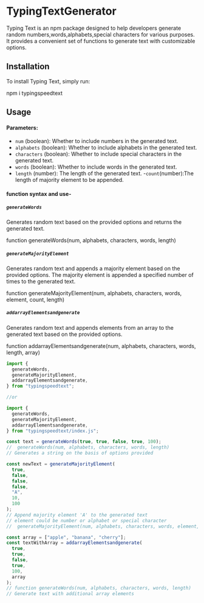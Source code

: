 # TypingTextGenerator

Typing Text is an npm package designed to help developers generate random numbers,words,alphabets,special characters for various purposes. It provides a convenient set of functions to generate text with customizable options.

## Installation

To install Typing Text, simply run:

npm i typingspeedtext

## Usage

#### Parameters:

- `num` (boolean): Whether to include numbers in the generated text.
- `alphabets` (boolean): Whether to include alphabets in the generated text.
- `characters` (boolean): Whether to include special characters in the generated text.
- `words` (boolean): Whether to include words in the generated text.
- `length` (number): The length of the generated text. 
-`count`(number):The length of majority element to be appended.

#### function syntax and use-

##### `generateWords`

Generates random text based on the provided options and returns the generated text.

function generateWords(num, alphabets, characters, words, length)

##### `generateMajorityElement`

Generates random text and appends a majority element based on the provided options. The majority element is appended a specified number of times to the generated text.

function generateMajorityElement(num, alphabets, characters, words, element, count, length)

##### `addarrayElementsandgenerate`

Generates random text and appends elements from an array to the generated text based on the provided options.

function addarrayElementsandgenerate(num, alphabets, characters, words, length, array)

```javascript
import {
  generateWords,
  generateMajorityElement,
  addarrayElementsandgenerate,
} from "typingspeedtext";

//or

import {
  generateWords,
  generateMajorityElement,
  addarrayElementsandgenerate,
} from "typingspeedtext/index.js";

const text = generateWords(true, true, false, true, 100);
//  generateWords(num, alphabets, characters, words, length)
// Generates a string on the basis of options provided

const newText = generateMajorityElement(
  true,
  false,
  false,
  false,
  "A",
  10,
  100
);
// Append majority element 'A' to the generated text
// element could be number or alphabet or special character
//  generateMajorityElement(num, alphabets, characters, words, element, count, length)

const array = ["apple", "banana", "cherry"];
const textWithArray = addarrayElementsandgenerate(
  true,
  true,
  false,
  true,
  100,
  array
);
// function generateWords(num, alphabets, characters, words, length)
// Generate text with additional array elements

